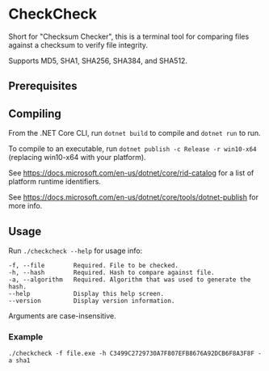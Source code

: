 # CheckCheck
Short for "Checksum Checker", this is a terminal tool for comparing files against a checksum to verify file integrity.

Supports MD5, SHA1, SHA256, SHA384, and SHA512.

## Prerequisites

## Compiling
From the .NET Core CLI, run `dotnet build` to compile and `dotnet run` to run.

To compile to an executable, run `dotnet publish -c Release -r win10-x64` (replacing win10-x64 with your platform). 

See https://docs.microsoft.com/en-us/dotnet/core/rid-catalog for a list of platform runtime identifiers.

See https://docs.microsoft.com/en-us/dotnet/core/tools/dotnet-publish for more info.

## Usage
Run `./checkcheck --help` for usage info:
```
-f, --file        Required. File to be checked.
-h, --hash        Required. Hash to compare against file.
-a, --algorithm   Required. Algorithm that was used to generate the hash.
--help            Display this help screen.
--version         Display version information.
```
Arguments are case-insensitive.

### Example
`./checkcheck -f file.exe -h C3499C2729730A7F807EFB8676A92DCB6F8A3F8F -a sha1`
